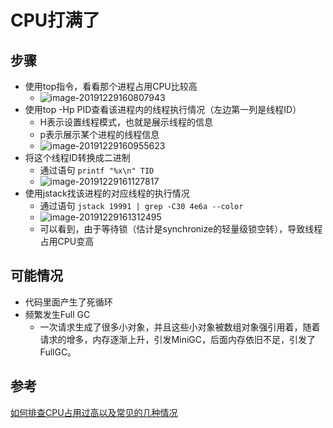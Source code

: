 # CPU打满了



## 步骤

- 使用top指令，看看那个进程占用CPU比较高
  - ![image-20191229160807943](https://tva1.sinaimg.cn/large/006tNbRwgy1gadnp2h2vzj31z40pk45w.jpg)
- 使用top -Hp PID查看该进程内的线程执行情况（左边第一列是线程ID）
  - H表示设置线程模式，也就是展示线程的信息
  - p表示展示某个进程的线程信息
  - ![image-20191229160955623](https://tva1.sinaimg.cn/large/006tNbRwgy1gadnqxvz8hj31z40mojyt.jpg)
- 将这个线程ID转换成二进制
  - 通过语句  `printf "%x\n" TID`
  - ![image-20191229161127817](https://tva1.sinaimg.cn/large/006tNbRwgy1gadnsjaj7tj30ji01wwel.jpg)
- 使用jstack找该进程的对应线程的执行情况
  - 通过语句  `jstack 19991 | grep -C30 4e6a --color`
  -  ![image-20191229161312495](https://tva1.sinaimg.cn/large/006tNbRwgy1gadnuck5b9j31z40rwn7j.jpg)
  - 可以看到，由于等待锁（估计是synchronize的轻量级锁空转），导致线程占用CPU变高











## 可能情况

- 代码里面产生了死循环
- 频繁发生Full GC
  - 一次请求生成了很多小对象，并且这些小对象被数组对象强引用着，随着请求的增多，内存逐渐上升，引发MiniGC，后面内存依旧不足，引发了FullGC。













## 参考

[如何排查CPU占用过高以及常见的几种情况](https://blog.csdn.net/coderpopo/article/details/80332496)